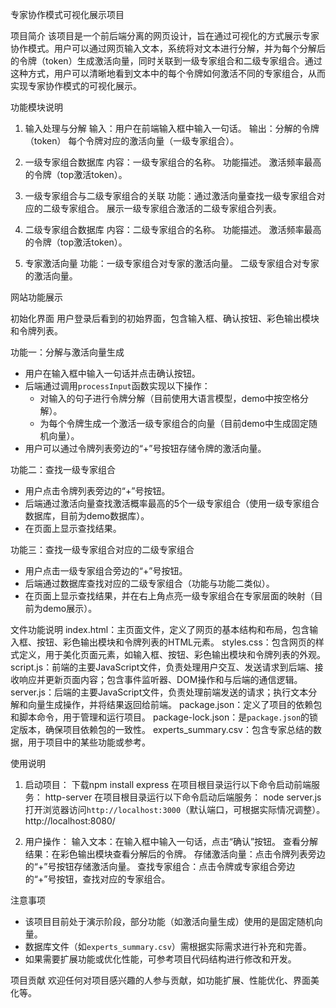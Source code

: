 专家协作模式可视化展示项目

项目简介
该项目是一个前后端分离的网页设计，旨在通过可视化的方式展示专家协作模式。用户可以通过网页输入文本，系统将对文本进行分解，并为每个分解后的令牌（token）生成激活向量，同时关联到一级专家组合和二级专家组合。通过这种方式，用户可以清晰地看到文本中的每个令牌如何激活不同的专家组合，从而实现专家协作模式的可视化展示。

功能模块说明

1. 输入处理与分解
输入：用户在前端输入框中输入一句话。
输出：分解的令牌（token）
     每个令牌对应的激活向量（一级专家组合）。

2. 一级专家组合数据库
内容：一级专家组合的名称。
     功能描述。
     激活频率最高的令牌（top激活token）。

3. 一级专家组合与二级专家组合的关联
功能：通过激活向量查找一级专家组合对应的二级专家组合。
     展示一级专家组合激活的二级专家组合列表。

4. 二级专家组合数据库
内容：二级专家组合的名称。
     功能描述。
     激活频率最高的令牌（top激活token）。

5. 专家激活向量
功能：一级专家组合对专家的激活向量。
     二级专家组合对专家的激活向量。

网站功能展示

初始化界面
用户登录后看到的初始界面，包含输入框、确认按钮、彩色输出模块和令牌列表。

功能一：分解与激活向量生成
- 用户在输入框中输入一句话并点击确认按钮。
- 后端通过调用`processInput`函数实现以下操作：
  - 对输入的句子进行令牌分解（目前使用大语言模型，demo中按空格分解）。
  - 为每个令牌生成一个激活一级专家组合的向量（目前demo中生成固定随机向量）。
- 用户可以通过令牌列表旁边的“+”号按钮存储令牌的激活向量。

功能二：查找一级专家组合
- 用户点击令牌列表旁边的“+”号按钮。
- 后端通过激活向量查找激活概率最高的5个一级专家组合（使用一级专家组合数据库，目前为demo数据库）。
- 在页面上显示查找结果。

功能三：查找一级专家组合对应的二级专家组合
- 用户点击一级专家组合旁边的“+”号按钮。
- 后端通过数据库查找对应的二级专家组合（功能与功能二类似）。
- 在页面上显示查找结果，并在右上角点亮一级专家组合在专家层面的映射（目前为demo展示）。

文件功能说明
index.html：主页面文件，定义了网页的基本结构和布局，包含输入框、按钮、彩色输出模块和令牌列表的HTML元素。
styles.css：包含网页的样式定义，用于美化页面元素，如输入框、按钮、彩色输出模块和令牌列表的外观。
script.js：前端的主要JavaScript文件，负责处理用户交互、发送请求到后端、接收响应并更新页面内容；包含事件监听器、DOM操作和与后端的通信逻辑。
server.js：后端的主要JavaScript文件，负责处理前端发送的请求；执行文本分解和向量生成操作，并将结果返回给前端。
package.json：定义了项目的依赖包和脚本命令，用于管理和运行项目。
package-lock.json：是`package.json`的锁定版本，确保项目依赖包的一致性。
experts_summary.csv：包含专家总结的数据，用于项目中的某些功能或参考。

使用说明
1. 启动项目：
下载npm install express
在项目根目录运行以下命令启动前端服务：
http-server 
在项目根目录运行以下命令启动后端服务：
node server.js
打开浏览器访问`http://localhost:3000`（默认端口，可根据实际情况调整）。
http://localhost:8080/

3. 用户操作：
   输入文本：在输入框中输入一句话，点击“确认”按钮。
   查看分解结果：在彩色输出模块查看分解后的令牌。
   存储激活向量：点击令牌列表旁边的“+”号按钮存储激活向量。
   查找专家组合：点击令牌或专家组合旁边的“+”号按钮，查找对应的专家组合。

注意事项
- 该项目目前处于演示阶段，部分功能（如激活向量生成）使用的是固定随机向量。
- 数据库文件（如`experts_summary.csv`）需根据实际需求进行补充和完善。
- 如果需要扩展功能或优化性能，可参考项目代码结构进行修改和开发。

项目贡献
欢迎任何对项目感兴趣的人参与贡献，如功能扩展、性能优化、界面美化等。
